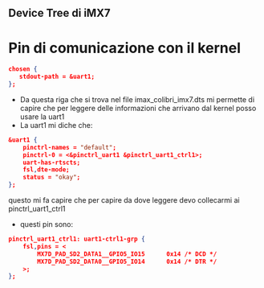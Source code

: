 ## Device Tree di iMX7
# Pin di comunicazione con il kernel
```json
chosen {
   stdout-path = &uart1;
};
```
- Da questa riga che si trova nel file imax_colibri_imx7.dts
mi permette di capire che per leggere delle informazioni che arrivano dal kernel posso usare la uart1
- La uart1 mi diche che:
```json
&uart1 {
	pinctrl-names = "default";
	pinctrl-0 = <&pinctrl_uart1 &pinctrl_uart1_ctrl1>;
	uart-has-rtscts;
	fsl,dte-mode;
	status = "okay";
};
```
questo mi fa capire che per capire da dove leggere devo collecarmi ai pinctrl_uart1_ctrl1
- questi pin sono:
```json
pinctrl_uart1_ctrl1: uart1-ctrl1-grp {
    fsl,pins = <
        MX7D_PAD_SD2_DATA1__GPIO5_IO15		0x14 /* DCD */
        MX7D_PAD_SD2_DATA0__GPIO5_IO14		0x14 /* DTR */
    >;
};
```
